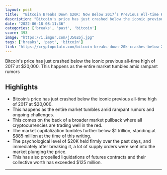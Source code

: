 ```yaml
---
layout: post
title:  "Bitcoin Breaks Down $20K: Now Below 2017’s Previous All-time High"
description: "Bitcoin's price has just crashed below the iconic previous all-time high of 2017 at $20,000. This happens as the entire market tumbles amid rampant rumors"
date: "2022-06-18 08:11:36"
categories: ['breaks', 'past', 'bitcoin']
score: 393
image: "https://i.imgur.com/jJ50Zoj.jpg"
tags: ['breaks', 'past', 'bitcoin']
link: "https://cryptopotato.com/bitcoin-breaks-down-20k-crashes-below-2017s-previous-all-time-high/"
---
```


Bitcoin's price has just crashed below the iconic previous all-time high of 2017 at $20,000. This happens as the entire market tumbles amid rampant rumors

## Highlights

- Bitcoin’s price has just crashed below the iconic previous all-time high of 2017 at $20,000.
- This happens as the entire market tumbles amid rampant rumors and ongoing challenges.
- This comes on the back of a broader market pullback where all cryptocurrencies are trading well in the red.
- The market capitalization tumbles further below $1 trillion, standing at $885 million at the time of this writing.
- The psychological level of $20K held firmly over the past days, and immediately after breaking it, a lot of supply orders were sent into the market plunging the price.
- This has also propelled liquidations of futures contracts and their collective worth has exceeded $125 million.

---
